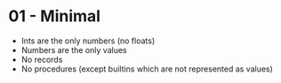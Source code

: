 01 - Minimal
=

* Ints are the only numbers (no floats)
* Numbers are the only values
* No records
* No procedures (except builtins which are not represented as values)
